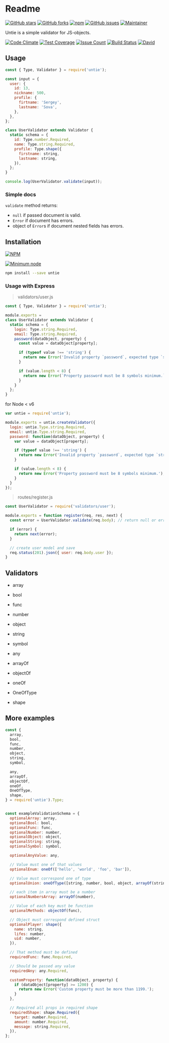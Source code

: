 # Readme

[![GitHub stars](https://img.shields.io/github/stars/lestad/untie.svg)](https://github.com/lestad/untie/stargazers)
[![GitHub forks](https://img.shields.io/github/forks/lestad/untie.svg)](https://github.com/lestad/untie/network)
[![npm](https://img.shields.io/npm/dm/untie.svg?maxAge=2592000)](https://npmjs.com/untie)
[![GitHub issues](https://img.shields.io/github/issues/lestad/untie.svg?maxAge=2592000)]()
[![Maintainer](https://img.shields.io/badge/maintainer-lestad-blue.svg)](https://lestad.top)

Untie is a simple validator for JS-objects.

[![Code Climate](https://codeclimate.com/github/LestaD/untie/badges/gpa.svg)](https://codeclimate.com/github/LestaD/untie)
[![Test Coverage](https://codeclimate.com/github/LestaD/untie/badges/coverage.svg)](https://codeclimate.com/github/LestaD/untie/coverage)
[![Issue Count](https://codeclimate.com/github/LestaD/untie/badges/issue_count.svg)](https://codeclimate.com/github/LestaD/untie)
[![Build Status](https://travis-ci.org/LestaD/untie.svg?branch=master)](https://travis-ci.org/LestaD/untie)
[![David](https://img.shields.io/david/dev/lestad/untie.svg?maxAge=2592000)]()

## Usage

```js
const { Type, Validator } = require('untie');

const input = {
  user: {
    id: 13,
    nickname: 500,
    profile: {
      firtname: 'Sergey',
      lastname: 'Sova',
    },
  },
};

class UserValidator extends Validator {
  static schema = {
    id: Type.number.Required,
    name: Type.string.Required,
    profile: Type.shape({
      firstname: string,
      lastname: string,
    }),
  };
}

console.log(UserValidator.validate(input));
```

### Simple docs

`validate` method returns:
- `null` if passed document is valid.
- `Error` if document has errors.
- object of `Error`s if document nested fields has errors.


## Installation


[![NPM](https://nodei.co/npm/untie.png?compact=true)](https://nodei.co/npm/untie/)

[![Minimum node](https://img.shields.io/badge/engines-node%20%3E%3D%204-green.svg)](https://github.com/LestaD/untie/blob/master/package.json)

```bash
npm install --save untie
```


### Usage with Express


> validators/user.js

```js
const { Type, Validator } = require('untie');

module.exports =
class UserValidator extends Validator {
  static schema = {
    login: Type.string.Required,
    email: Type.string.Required,
    password(dataObject, property) {
      const value = dataObject[property];

      if (typeof value !== 'string') {
        return new Error('Invalid property `password`, expected type `string`');
      }

      if (value.length < 8) {
        return new Error(`Property password must be 8 symbols minimum.`);
      }
    }
  };
}
```

for Node < v6

```js
var untie = require('untie');

module.exports = untie.createValidator({
  login: untie.Type.string.Required,
  email: untie.Type.string.Required,
  password: function(dataObject, property) {
    var value = dataObject[property];

    if (typeof value !== 'string') {
      return new Error('Invalid property `password`, expected type `string`');
    }

    if (value.length < 8) {
      return new Error('Property password must be 8 symbols minimum.');
    }
  }
});
```


> routes/register.js

```js
const UserValidator = require('validators/user');

module.exports = function register(req, res, next) {
  const error = UserValidator.validate(req.body); // return null or error object

  if (error) {
    return next(error);
  }

  // create user model and save
  req.status(201).json({ user: req.body.user });
}
```

## Validators

- array
- bool
- func
- number
- object
- string
- symbol

- any
- arrayOf
- objectOf
- oneOf
- OneOfType
- shape


## More examples

```js
const {
  array,
  bool,
  func,
  number,
  object,
  string,
  symbol,

  any,
  arrayOf,
  objectOf,
  oneOf,
  OneOfType,
  shape,
} = require('untie').Type;


const exampleValidationSchema = {
  optionalArray: array,
  optionalBool: bool,
  optionalFunc: func,
  optionalNumber: number,
  optionalObject: object,
  optionalString: string,
  optionalSymbol: symbol,

  optionalAnyValue: any,

  // Value must one of that values
  optionalEnum: oneOf(['hello', 'world', 'foo', 'bar']),

  // Value must correspond one of type
  optionalUnion: oneOfType([string, number, bool, object, arrayOf(string)]),

  // each item in array must be a number
  optionalNumbersArray: arrayOf(number),

  // Value of each key must be function
  optionalMethods: objectOf(func),

  // Object must correspond defined struct
  optionalPlayer: shape({
    name: string,
    lifes: number,
    uid: number,
  }),

  // That method must be defined
  requiredFunc: func.Required,

  // Should be passed any value
  requiredAny: any.Required,

  customProperty: function(dataObject, property) {
    if (dataObject[property] >= 1200) {
      return new Error('Custom property must be more than 1199.');
    }
  },

  // Required all props in required shape
  requiredShape: shape.Required({
    target: number.Required,
    amount: number.Required,
    message: string.Required,
  }),
};

```
